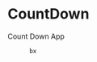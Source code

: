 # CountDown
 Count Down App
          
                           
                                                                                                                                                                      
                                                                                                        
                                                                                                        
                                                                                                  
                                                                                     
                                                        
                                      
                               
          
        
     
          bx